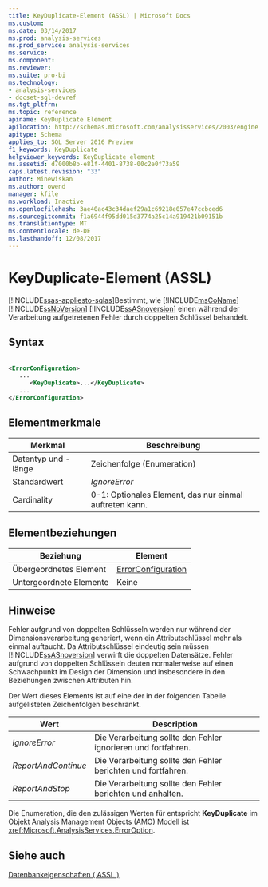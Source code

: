 ```yaml
---
title: KeyDuplicate-Element (ASSL) | Microsoft Docs
ms.custom: 
ms.date: 03/14/2017
ms.prod: analysis-services
ms.prod_service: analysis-services
ms.service: 
ms.component: 
ms.reviewer: 
ms.suite: pro-bi
ms.technology:
- analysis-services
- docset-sql-devref
ms.tgt_pltfrm: 
ms.topic: reference
apiname: KeyDuplicate Element
apilocation: http://schemas.microsoft.com/analysisservices/2003/engine
apitype: Schema
applies_to: SQL Server 2016 Preview
f1_keywords: KeyDuplicate
helpviewer_keywords: KeyDuplicate element
ms.assetid: d7000b8b-e81f-4401-8738-00c2e0f73a59
caps.latest.revision: "33"
author: Minewiskan
ms.author: owend
manager: kfile
ms.workload: Inactive
ms.openlocfilehash: 3ae40ac43c34daef29a1c69218e057e47ccbced6
ms.sourcegitcommit: f1a6944f95dd015d3774a25c14a919421b09151b
ms.translationtype: MT
ms.contentlocale: de-DE
ms.lasthandoff: 12/08/2017
---
```

# <a name="keyduplicate-element-assl"></a>KeyDuplicate-Element (ASSL)
[!INCLUDE[ssas-appliesto-sqlas](../../../includes/ssas-appliesto-sqlas.md)]Bestimmt, wie [!INCLUDE[msCoName](../../../includes/msconame-md.md)] [!INCLUDE[ssNoVersion](../../../includes/ssnoversion-md.md)] [!INCLUDE[ssASnoversion](../../../includes/ssasnoversion-md.md)] einen während der Verarbeitung aufgetretenen Fehler durch doppelten Schlüssel behandelt.  
  
## <a name="syntax"></a>Syntax  
  
```xml  
  
<ErrorConfiguration>  
   ...  
      <KeyDuplicate>...</KeyDuplicate>  
   ...  
</ErrorConfiguration>  
```  
  
## <a name="element-characteristics"></a>Elementmerkmale  
  
|Merkmal|Beschreibung|  
|--------------------|-----------------|  
|Datentyp und -länge|Zeichenfolge (Enumeration)|  
|Standardwert|*IgnoreError*|  
|Cardinality|0-1: Optionales Element, das nur einmal auftreten kann.|  
  
## <a name="element-relationships"></a>Elementbeziehungen  
  
|Beziehung|Element|  
|------------------|-------------|  
|Übergeordnetes Element|[ErrorConfiguration](../../../analysis-services/scripting/objects/errorconfiguration-element-assl.md)|  
|Untergeordnete Elemente|Keine|  
  
## <a name="remarks"></a>Hinweise  
 Fehler aufgrund von doppelten Schlüsseln werden nur während der Dimensionsverarbeitung generiert, wenn ein Attributschlüssel mehr als einmal auftaucht. Da Attributschlüssel eindeutig sein müssen [!INCLUDE[ssASnoversion](../../../includes/ssasnoversion-md.md)] verwirft die doppelten Datensätze. Fehler aufgrund von doppelten Schlüsseln deuten normalerweise auf einen Schwachpunkt im Design der Dimension und insbesondere in den Beziehungen zwischen Attributen hin.  
  
 Der Wert dieses Elements ist auf eine der in der folgenden Tabelle aufgelisteten Zeichenfolgen beschränkt.  
  
|Wert|Description|  
|-----------|-----------------|  
|*IgnoreError*|Die Verarbeitung sollte den Fehler ignorieren und fortfahren.|  
|*ReportAndContinue*|Die Verarbeitung sollte den Fehler berichten und fortfahren.|  
|*ReportAndStop*|Die Verarbeitung sollte den Fehler berichten und anhalten.|  
  
 Die Enumeration, die den zulässigen Werten für entspricht **KeyDuplicate** im Objekt Analysis Management Objects (AMO) Modell ist <xref:Microsoft.AnalysisServices.ErrorOption>.  
  
## <a name="see-also"></a>Siehe auch  
 [Datenbankeigenschaften &#40; ASSL &#41;](../../../analysis-services/scripting/properties/properties-assl.md)  
  
  
